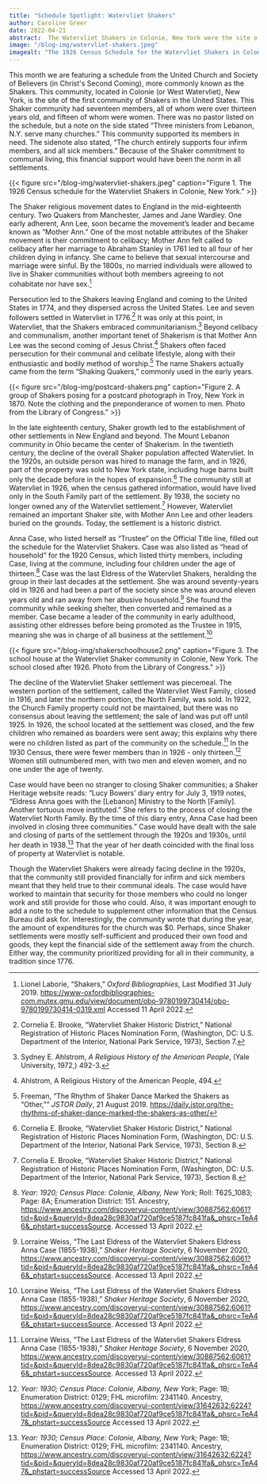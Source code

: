 ```yaml
---
title: "Schedule Spotlight: Watervliet Shakers"
author: Caroline Greer
date: 2022-04-21
abstract:  The Watervliet Shakers in Colonie, New York were the site of the first permanent Shaker settlement in the United States. This post explores the community in 1926.
image: "/blog-img/watervliet-shakers.jpeg" 
imagealt: "The 1926 Census Schedule for the Watervliet Shakers in Colonie, New York." 
---
```


This month we are featuring a schedule from the United Church and Society of Believers (in Christ's Second Coming), more commonly known as the Shakers. This community, located in Colonie (or West Watervliet), New York, is the site of the first community of Shakers in the United States. This Shaker community had seventeen members, all of whom were over thirteen years old, and fifteen of whom were women. There was no pastor listed on the schedule, but a note on the side stated “Three ministers from Lebanon, N.Y. serve many churches.” This community supported its members in need. The sidenote also stated, “The church entirely supports four infirm members, and all sick members.” Because of the Shaker commitment to communal living, this financial support would have been the norm in all settlements.

{{< figure src="/blog-img/watervliet-shakers.jpeg" caption="Figure 1. The 1926 Census schedule for the Watervliet Shakers in Colonie, New York." >}}

The Shaker religious movement dates to England in the mid-eighteenth century. Two Quakers from Manchester, James and Jane Wardley. One early adherent, Ann Lee, soon became the movement’s leader and became known as “Mother Ann.” One of the most notable attributes of the Shaker movement is their commitment to celibacy; Mother Ann felt called to celibacy after her marriage to Abraham Stanley in 1761 led to all four of her children dying in infancy. She came to believe that sexual intercourse and marriage were sinful. By the 1800s, no married individuals were allowed to live in Shaker communities without both members agreeing to not cohabitate nor have sex.[^1]

Persecution led to the Shakers leaving England and coming to the United States in 1774, and they dispersed across the United States. Lee and seven followers settled in Watervliet in 1776.[^2] It was only at this point, in Watervliet, that the Shakers embraced communitarianism.[^3] Beyond celibacy and communalism, another important tenet of Shakerism is that Mother Ann Lee was the second coming of Jesus Christ.[^4] Shakers often faced persecution for their communal and celibate lifestyle, along with their enthusiastic and bodily method of worship.[^5] The name Shakers actually came from the term “Shaking Quakers,” commonly used in the early years. 

{{< figure src="/blog-img/postcard-shakers.png" caption="Figure 2. A group of Shakers posing for a postcard photograph in Troy, New York in 1870. Note the clothing and the preponderance of women to men. Photo from the Library of Congress." >}}

In the late eighteenth century, Shaker growth led to the establishment of other settlements in New England and beyond. The Mount Lebanon community in Ohio became the center of Shakerism. In the twentieth century, the decline of the overall Shaker population affected Watervliet. In the 1920s, an outside person was hired to manage the farm, and in 1926, part of the property was sold to New York state, including huge barns built only the decade before in the hopes of expansion.[^6] The community still at Watervliet in 1926, when the census gathered information, would have lived only in the South Family part of the settlement. By 1938, the society no longer owned any of the Watervliet settlement.[^7] However, Watervliet remained an important Shaker site, with Mother Ann Lee and other leaders buried on the grounds. Today, the settlement is a historic district.

Anna Case, who listed herself as “Trustee” on the Official Title line, filled out the schedule for the Watervliet Shakers. Case was also listed as “head of household” for the 1920 Census, which listed thirty members, including Case, living at the commune, including four children under the age of thirteen.[^8] Case was the last Eldress of the Watervliet Shakers, heralding the group in their last decades at the settlement. She was around seventy-years old in 1926 and had been a part of the society since she was around eleven years old and ran away from her abusive household.[^9] She found the community while seeking shelter, then converted and remained as a member. Case became a leader of the community in early adulthood, assisting other eldresses before being promoted as the Trustee in 1915, meaning she was in charge of all business at the settlement.[^10]

{{< figure src="/blog-img/shakerschoolhouse2.png" caption="Figure 3. The school house at the Watervliet Shaker community in Colonie, New York. The school closed after 1926. Photo from the Library of Congress." >}}

The decline of the Watervliet Shaker settlement was piecemeal. The western portion of the settlement, called the Watervliet West Family, closed in 1916, and later the northern portion, the North Family, was sold. In 1922, the Church Family property could not be maintained, but there was no consensus about leaving the settlement; the sale of land was put off until 1925. In 1926, the school located at the settlement was closed, and the few children who remained as boarders were sent away; this explains why there were no children listed as part of the community on the schedule.[^11] In the 1930 Census, there were fewer members than in 1926 - only thirteen.[^12] Women still outnumbered men, with two men and eleven women, and no one under the age of twenty.

Case would have been no stranger to closing Shaker communities; a Shaker Heritage website reads: “Lucy Bowers’ diary entry for July 3, 1919 notes, “Eldress Anna goes with the [Lebanon] Ministry to the North [Family]. Another tortuous move instituted.” She refers to the process of closing the Watervliet North Family. By the time of this diary entry, Anna Case had been involved in closing three communities.” Case would have dealt with the sale and closing of parts of the settlement through the 1920s and 1930s, until her death in 1938.[^13] That the year of her death coincided with the final loss of property at Watervliet is notable.  

Though the Watervliet Shakers were already facing decline in the 1920s, that the community still provided financially for infirm and sick members meant that they held true to their communal ideals. The case would have worked to maintain that security for those members who could no longer work and still provide for those who could. Also, it was important enough to add a note to the schedule to supplement other information that the Census Bureau did ask for. Interestingly, the community wrote that during the year, the amount of expenditures for the church was $0. Perhaps, since Shaker settlements were mostly self-sufficient and produced their own food and goods, they kept the financial side of the settlement away from the church. Either way, the community prioritized providing for all in their community, a tradition since 1776. 

[^1]: Lionel Laborie, “Shakers,” *Oxford Bibliographies*, Last Modified 31 July 2019. https://www-oxfordbibliographies-com.mutex.gmu.edu/view/document/obo-9780199730414/obo-9780199730414-0319.xml Accessed 11 April 2022. 
[^2]: Cornelia E. Brooke, “Watervliet Shaker Historic District,” National Registration of Historic Places Nomination Form, (Washington, DC: U.S. Department of the Interior, National Park Service, 1973), Section 7.  
[^3]:Sydney E. Ahlstrom, *A Religious History of the American People*, (Yale University, 1972,) 492-3.
[^4]: Ahlstrom, A Religious History of the American People, 494. 
[^5]: Freeman, “The Rhythm of Shaker Dance Marked the Shakers as “Other,”” *JSTOR Daily*, 21 August 2019. https://daily.jstor.org/the-rhythms-of-shaker-dance-marked-the-shakers-as-other/ 
[^6]: Cornelia E. Brooke, “Watervliet Shaker Historic District,” National Registration of Historic Places Nomination Form, (Washington, DC: U.S. Department of the Interior, National Park Service, 1973), Section 8. 
[^7]: Cornelia E. Brooke, “Watervliet Shaker Historic District,” National Registration of Historic Places Nomination Form, (Washington, DC: U.S. Department of the Interior, National Park Service, 1973), Section 8. 
[^8]: *Year: 1920; Census Place: Colonie, Albany, New York*; Roll: T625_1083; Page: 8A; Enumeration District: 151. Ancestry, https://www.ancestry.com/discoveryui-content/view/30887562:6061?tid=&pid=&queryId=8dea28c9830af720af9ce5187fc841fa&_phsrc=TeA46&_phstart=successSource. Accessed 13 April 2022. 
[^9]:  Lorraine Weiss, “The Last Eldress of the Watervliet Shakers Eldress Anna Case (1855-1938),” *Shaker Heritage Society*, 6 November 2020, https://www.ancestry.com/discoveryui-content/view/30887562:6061?tid=&pid=&queryId=8dea28c9830af720af9ce5187fc841fa&_phsrc=TeA46&_phstart=successSource. Accessed 13 April 2022.
[^10]:  Lorraine Weiss, “The Last Eldress of the Watervliet Shakers Eldress Anna Case (1855-1938),” *Shaker Heritage Society*, 6 November 2020, https://www.ancestry.com/discoveryui-content/view/30887562:6061?tid=&pid=&queryId=8dea28c9830af720af9ce5187fc841fa&_phsrc=TeA46&_phstart=successSource. Accessed 13 April 2022.
[^11]:  Lorraine Weiss, “The Last Eldress of the Watervliet Shakers Eldress Anna Case (1855-1938),” *Shaker Heritage Society*, 6 November 2020, https://www.ancestry.com/discoveryui-content/view/30887562:6061?tid=&pid=&queryId=8dea28c9830af720af9ce5187fc841fa&_phsrc=TeA46&_phstart=successSource. Accessed 13 April 2022.
[^12]: *Year: 1930; Census Place: Colonie, Albany, New York*; Page: 1B; Enumeration District: 0129; FHL microfilm: 2341140. Ancestry, https://www.ancestry.com/discoveryui-content/view/31642632:6224?tid=&pid=&queryId=8dea28c9830af720af9ce5187fc841fa&_phsrc=TeA47&_phstart=successSource Accessed 13 April 2022. 
[^13]: *Year: 1930; Census Place: Colonie, Albany, New York;* Page: 1B; Enumeration District: 0129; FHL microfilm: 2341140. Ancestry, https://www.ancestry.com/discoveryui-content/view/31642632:6224?tid=&pid=&queryId=8dea28c9830af720af9ce5187fc841fa&_phsrc=TeA47&_phstart=successSource Accessed 13 April 2022. 

